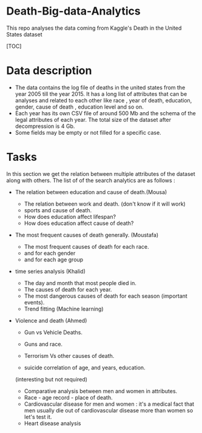 # Death-Big-data-Analytics 
This repo analyses the data coming from Kaggle's Death in the United States dataset

[TOC]

# Data description 

* The data contains the log file of deaths in the united states from the year 2005 till the year 2015. It has a long list of attributes that can be analyses and related to each other like race , year of death, education, gender, cause of death , education level and so on.
*  Each year has its own CSV file of around 500 Mb and the schema of the legal attributes of each year. The total size of the dataset after decompression is 4 Gb.
* Some fields may be empty or not filled for a specific case.



# Tasks

In this section we get the relation between multiple attributes of the dataset along with others. The list of of the search analytics are as follows :

* The relation between education and cause of death.(Mousa)

  * The relation between work and death. (don't know if it will work) 
  * sports and cause of death.
  * How does education affect lifespan?
  * How does education affect  cause of death?

* The most frequent causes of death generally. (Moustafa)

  * The most frequent causes of death for each race.
  * and for each gender 
  * and for each age group

* time series analysis (Khalid)

  * The day and month that most people died in.
  * The causes of death for each year.
  * The most dangerous causes of death for each season (important events).
  * Trend fitting (Machine learning)

* Violence and death (Ahmed)

  * Gun vs Vehicle Deaths.
  * Guns and race.
  * Terrorism Vs other causes of death.

  * suicide correlation of age, and years, education.

  

  

  (interesting but not required)

  * Comparative analysis between men and women in attributes.
  * Race - age record - place of death.
  * Cardiovascular disease for men and women : it's a medical fact that men usually die out of cardiovascular disease more than women so let's test it. 
  * Heart disease analysis

